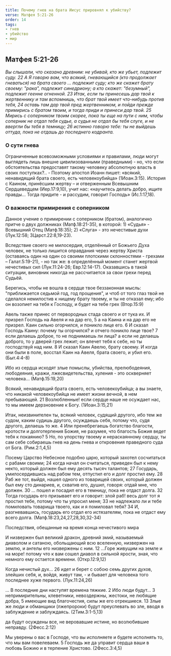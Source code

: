 ```yaml
---
title: Почему гнев на брата Иисус прировнял к убийству?
verse: Матфея 5:21-26
order: 14
tags: 
- гнев
- убийство
- мир
---
```


## Матфея 5:21-26

*Вы слышали, что сказано древним: не убивай, кто же убьет, подлежит суду. 22 А Я говорю вам, что всякий, гневающийся (кто продолжает гневаться) на брата своего … подлежит суду; кто же скажет брату своему: "рака", подлежит синедриону; а кто скажет: "безумный", подлежит геенне огненной. 23 Итак, если ты принесешь дар твой к жертвеннику и там вспомнишь, что брат твой имеет что-нибудь против тебя, 24 оставь там дар твой пред жертвенником, и пойди прежде примирись с братом твоим, и тогда приди и принеси дар твой.
25 Мирись с соперником твоим скорее, пока ты еще на пути с ним, чтобы соперник не отдал тебя судье, а судья не отдал бы тебя слуге, и не ввергли бы тебя в темницу; 26 истинно говорю тебе: ты не выйдешь оттуда, пока не отдашь до последнего кодранта.*

### О сути гнева

Ограниченные всевозможными условиями и правилами, люди могут выглядеть лишь внешне цивилизованными (праведными) - но, что если обстоятельства предоставят такому человеку абсолютную власть в своих поступках?.. - Поэтому апостол Иоанн пишет: «всякий, ненавидящий брата своего, есть человекоубийца» (1Иоан.3:15). История с Каином, принёсшим жертву – и отверженным Всевышним Сердцеведцем (Иер.17:9,10), учит нас: «научитесь делать добро, ищите правды… Тогда придите - и рассудим, говорит Господь» (Ис.1:17,18). 

### О важности примирения с соперником

Данное учение о примирении с соперником (братом), аналогично притче о двух должниках (Матф.18:21-35), в которой: 1) «Судья» - Всевышний Отец (Матф.18:35); 2) «Слуга» - это нечестивые духи (Лук.12:58; 3Царст.22:8,19-23). 

Вследствие своего не милосердия, отделённый от Божьего Духа человек, не только лишится оправдания через жертву Христа (оставаясь один на один со своими плотскими склонностями - грехами – Галат.5:19-21), - но так же: в определённый момент станет жертвой нечестивых сил (Лук.11:24-26; Евр.12:14-17). Оказавшись в такой ситуации, виновник никогда не рассчитается за свои грехи перед Судьёй. 

Берегись, чтобы не вошла в сердце твое беззаконная мысль: "приближается седьмой год, год прощения", и чтоб от того глаз твой не сделался немилостив к нищему брату твоему, и ты не отказал ему; ибо он возопиет на тебя к Господу, и будет на тебе грех (Втор.15:9)

Авель также принес от первородных стада своего и от тука их. И призрел Господь на Авеля и на дар его, 5 а на Каина и на дар его не призрел. Каин сильно огорчился, и поникло лице его. 6 И сказал Господь Каину: почему ты огорчился? и отчего поникло лице твое? 7 если делаешь доброе, то не поднимаешь ли лица? а если не делаешь доброго, то у дверей грех лежит; он влечет тебя к себе, но ты господствуй над ним. 8 И сказал Каин Авелю, брату своему. И когда они были в поле, восстал Каин на Авеля, брата своего, и убил его. (Быт.4:4-8)

Ибо из сердца исходят злые помыслы, убийства, прелюбодеяния, любодеяния, кражи, лжесвидетельства, хуления - это оскверняет человека… (Матф.15:19,20)

Всякий, ненавидящий брата своего, есть человекоубийца; а вы знаете, что никакой человекоубийца не имеет жизни вечной, в нем пребывающей. 21 Возлюбленные! если сердце наше не осуждает нас, то мы имеем дерзновение к Богу. (1Иоан.3:15,21)

Итак, неизвинителен ты, всякий человек, судящий другого, ибо тем же судом, каким судишь другого, осуждаешь себя, потому что, судя другого, делаешь то же. 4 Или пренебрегаешь богатство благости, кротости и долготерпения Божия, не разумея, что благость Божия ведет тебя к покаянию? 5 Но, по упорству твоему и нераскаянному сердцу, ты сам себе собираешь гнев на день гнева и откровения праведного суда от Бога. (Рим.2:1,4,5)

Посему Царство Небесное подобно царю, который захотел сосчитаться с рабами своими; 24 когда начал он считаться, приведен был к нему некто, который должен был ему десять тысяч талантов; 27 Государь, умилосердившись над рабом тем, отпустил его и долг простил ему. 28 Раб же тот, выйдя, нашел одного из товарищей своих, который должен был ему сто динариев, и, схватив его, душил, говоря: отдай мне, что должен. 30 … пошел и посадил его в темницу, пока не отдаст долга. 32 Тогда государь его призывает его и говорит: злой раб! весь долг тот я простил тебе, потому что ты упросил меня; 33 не надлежало ли и тебе помиловать товарища твоего, как и я помиловал тебя? 34 И, разгневавшись, государь его отдал его истязателям, пока не отдаст ему всего долга. (Матф.18:23,24,27,28,30,32-34)

Последствия, обещанные на время конца нечестивого мира

И низвержен был великий дракон, древний змий, называемый диаволом и сатаною, обольщающий всю вселенную, низвержен на землю, и ангелы его низвержены с ним. 12 …Горе живущим на земле и на море! потому что к вам сошел диавол в сильной ярости, зная, что немного ему остается времени. (Откр.12:9,12)

Когда нечистый дух… 26 идет и берет с собою семь других духов, злейших себя, и, войдя, живут там, - и бывает для человека того последнее хуже первого. (Лук.11:24,26)

… В последние дни наступят времена тяжкие. 2 Ибо люди будут… 3 непримирительны, клеветники, невоздержны, жестоки, не любящие добра, 5 имеющие вид благочестия, силы же его отрекшиеся. 13 Злые же люди и обманщики (лжепророки) будут преуспевать во зле, вводя в заблуждение и заблуждаясь. (2Тим.3:1-5,13)

да будут осуждены все, не веровавшие истине, но возлюбившие неправду. (2Фесс.2:12)

Мы уверены о вас в Господе, что вы исполняете и будете исполнять то, что мы вам повелеваем. 5 Господь же да управит сердца ваши в любовь Божию и в терпение Христово. (2Фесс.3:4,5)